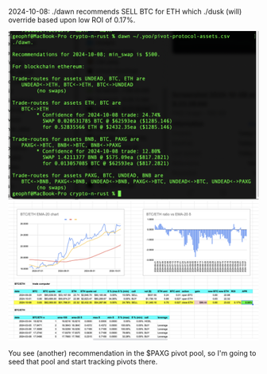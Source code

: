 2024-10-08: ./dawn recommends SELL BTC for ETH which ./dusk (will) override based upon low ROI of 0.17%. 

![./dawn recommends](imgs/01-dawn-rec.png)
![BTC/ETH chart](imgs/02-btc-eth.png)

You see (another) recommendation in the $PAXG pivot pool, so I'm going to seed that pool and start tracking pivots there.
